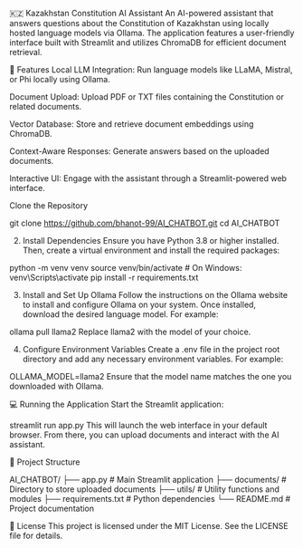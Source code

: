 🇰🇿 Kazakhstan Constitution AI Assistant
An AI-powered assistant that answers questions about the Constitution of Kazakhstan using locally hosted language models via Ollama. The application features a user-friendly interface built with Streamlit and utilizes ChromaDB for efficient document retrieval.

🧠 Features
Local LLM Integration: Run language models like LLaMA, Mistral, or Phi locally using Ollama.

Document Upload: Upload PDF or TXT files containing the Constitution or related documents.

Vector Database: Store and retrieve document embeddings using ChromaDB.

Context-Aware Responses: Generate answers based on the uploaded documents.

Interactive UI: Engage with the assistant through a Streamlit-powered web interface.

Clone the Repository

git clone https://github.com/bhanot-99/AI_CHATBOT.git
cd AI_CHATBOT

2. Install Dependencies
Ensure you have Python 3.8 or higher installed. Then, create a virtual environment and install the required packages:

python -m venv venv
source venv/bin/activate  # On Windows: venv\Scripts\activate
pip install -r requirements.txt

3. Install and Set Up Ollama
Follow the instructions on the Ollama website to install and configure Ollama on your system. Once installed, download the desired language model. For example:

ollama pull llama2
Replace llama2 with the model of your choice.

4. Configure Environment Variables
Create a .env file in the project root directory and add any necessary environment variables. For example:

OLLAMA_MODEL=llama2
Ensure that the model name matches the one you downloaded with Ollama.

💻 Running the Application
Start the Streamlit application:

streamlit run app.py
This will launch the web interface in your default browser. From there, you can upload documents and interact with the AI assistant.


📁 Project Structure

AI_CHATBOT/
├── app.py                 # Main Streamlit application
├── documents/             # Directory to store uploaded documents
├── utils/                 # Utility functions and modules
├── requirements.txt       # Python dependencies
└── README.md              # Project documentation

📝 License
This project is licensed under the MIT License. See the LICENSE file for details.
